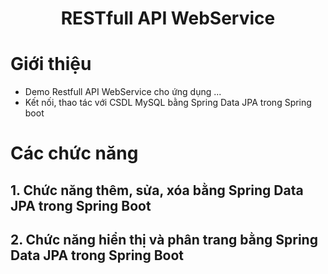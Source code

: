 # <p align="center">RESTfull API WebService</p>

# Giới thiệu
- Demo Restfull API WebService cho ứng dụng ...
- Kết nối, thao tác với CSDL MySQL bằng Spring Data JPA trong Spring boot

# Các chức năng
## 1. Chức năng thêm, sửa, xóa bằng Spring Data JPA trong Spring Boot
## 2. Chức năng hiển thị và phân trang bằng Spring Data JPA trong Spring Boot